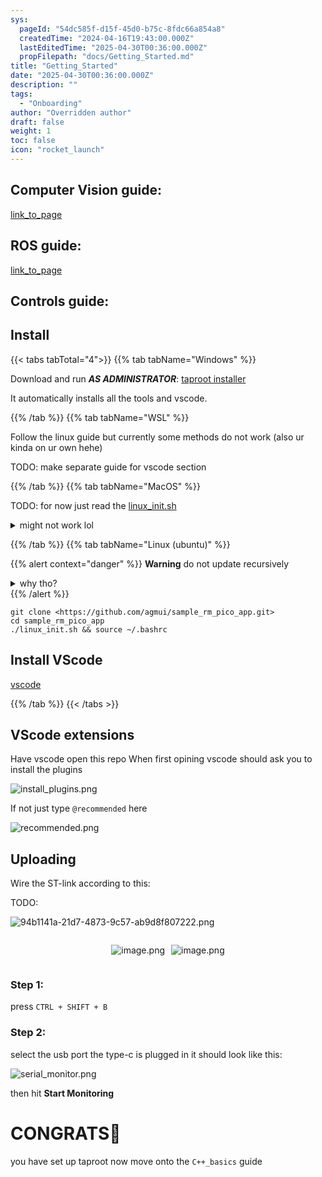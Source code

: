 ```yaml
---
sys:
  pageId: "54dc585f-d15f-45d0-b75c-8fdc66a854a8"
  createdTime: "2024-04-16T19:43:00.000Z"
  lastEditedTime: "2025-04-30T00:36:00.000Z"
  propFilepath: "docs/Getting_Started.md"
title: "Getting_Started"
date: "2025-04-30T00:36:00.000Z"
description: ""
tags:
  - "Onboarding"
author: "Overridden author"
draft: false
weight: 1
toc: false
icon: "rocket_launch"
---
```


## Computer Vision guide:

[link_to_page](86d45bc0-388b-4d26-8848-44f255f73d0e)

## ROS guide:

[link_to_page](3c76c1de-ec8f-46d6-8b0a-294005edc2d5)

## Controls guide:

## Install

{{< tabs tabTotal="4">}}
{{% tab tabName="Windows" %}}

Download and run _**AS ADMINISTRATOR**_: [taproot installer](https://github.com/Thornbots/TeachingFreshies/releases/tag/1.0)

It automatically installs all the tools and vscode.

{{% /tab %}}
{{% tab tabName="WSL" %}}

Follow the linux guide but currently some methods do not work (also ur kinda on ur own hehe)

TODO: make separate guide for vscode section

{{% /tab %}}
{{% tab tabName="MacOS" %}}

TODO: for now just read the [linux_init.sh](https://github.com/agmui/sample_rm_pico_app/blob/main/linux_init.sh)

<details>
<summary>might not work lol</summary>

`brew install libusb pkg-config`

Next install: [vscode](https://code.visualstudio.com/Download)

</details>

{{% /tab %}}
{{% tab tabName="Linux (ubuntu)" %}}

{{% alert context="danger" %}}
**Warning** do not update recursively
<details>
<summary>why tho?</summary>
There are some submodules that may go on for a while (like tinyusb) and I highly
recommend you don't need to get them.
If you want to see what submodules I update just look in `linux_init.sh`
</details>
{{% /alert %}}

```shell
git clone <https://github.com/agmui/sample_rm_pico_app.git>
cd sample_rm_pico_app
./linux_init.sh && source ~/.bashrc
```

## Install VScode

[vscode](https://code.visualstudio.com/Download)

{{% /tab %}}
{{< /tabs >}}

## VScode extensions

Have vscode open this repo
When first opining vscode should ask you to install the plugins

![install_plugins.png](https://prod-files-secure.s3.us-west-2.amazonaws.com/d518164a-d88e-44d1-a4ee-3adb3bd8bce0/89bd30f0-1825-4e77-867b-0a41ce370880/install_plugins.png?X-Amz-Algorithm=AWS4-HMAC-SHA256&X-Amz-Content-Sha256=UNSIGNED-PAYLOAD&X-Amz-Credential=ASIAZI2LB4667P6XTZIJ%2F20250725%2Fus-west-2%2Fs3%2Faws4_request&X-Amz-Date=20250725T230902Z&X-Amz-Expires=3600&X-Amz-Security-Token=IQoJb3JpZ2luX2VjECUaCXVzLXdlc3QtMiJHMEUCIE4pLEf1PqakX2uUxcU2VfnF5z01TM9%2Fr3po5FK%2BEuhRAiEA%2Fj4mBo9oADkohZ0nMZt%2BhQ50AYEAc44lfjGXFvAqedQq%2FwMIThAAGgw2Mzc0MjMxODM4MDUiDA%2BEzZRCjO18i%2F0LVCrcAzopEJz8uX4YiqejuB5Fwmvnw0zUvBwSLOWdeIYuGKD32T8OxvwUrDNdFeBzPb2QJ81BiaCgyMr9Pw7k3%2B%2BBbzaRHNOIxM62UbCSdXU0Avu5CsBA%2B2suwyOO5JNPJgtj5jZHCe3l9AiDZrPx1LDGxRp85ikYfyJluzHPxRi7f3558GmiEUBnlJLf3iHJOGRkMAUTkh7jckcLLSk2cKhpNm7irq9lfFJUToTq9fL06wVC%2B9GR1SXBak3T7o8B4zhyQSGN0AFhjmU1ZalYNKLV2zVfJ%2FZgq0R7UaEC2kbl3ue9QPm6F7lEh7%2B7TNvH5gKgwQXunJadHY3s2jhEbyW8qlCaghARCLtNx%2Bb37iTvQhVsuISKlFYimF0JqyFYU%2BY9CmjWJ%2Fpl%2FVzs4vWQo%2ByCsZKkewz7R%2BN0XgBImePF%2FG8CriDX8e8RUjuz81WQGksOJq1k74PTTaP6Ogi8yolzFI8yFGZBIfseZZBByOsyOkDMW%2F7bKML7SaXqD18I0onYwGIo1QquhTOVFC7taDrtA9tp8fU3NneFIND0VlT4aq8FUHONbbuPmtaYMMOunAA28tpQ7H9oRXw%2B6A%2BDKZCRiqlD73NoXa9xn4wDvfNnICX2KJpGinZE6UBtpvdfMIjRj8QGOqUB9PkluW9w8KtUccvSOogdLP84cXYY83RB46bvjsJKw1xJjFQiOynRt03CweFZfRPOXn6OKskK%2FPzp5mU7c7zHGLosAvTJjHe%2Fx49WzHbTJcxxbMVqhYdljlfVnoIFYcULKW5hfOcZPvc%2BCMTVlP0ubBMCUa7I2K9fFKBwmKY7QeUbgRz3oBpOrOpDBZcgn3us7ynfcuFaC0AVkAFpdzRSKGQ7Lw9w&X-Amz-Signature=41cfed57d896107202215ab82e94b2b009976d577d00e3132b0d5bed85c8a7a5&X-Amz-SignedHeaders=host&x-amz-checksum-mode=ENABLED&x-id=GetObject)

If not just type `@recommended` here  

![recommended.png](https://prod-files-secure.s3.us-west-2.amazonaws.com/d518164a-d88e-44d1-a4ee-3adb3bd8bce0/61e661e9-5d85-4dfc-be0d-8d2097a5e793/recommended.png?X-Amz-Algorithm=AWS4-HMAC-SHA256&X-Amz-Content-Sha256=UNSIGNED-PAYLOAD&X-Amz-Credential=ASIAZI2LB4667P6XTZIJ%2F20250725%2Fus-west-2%2Fs3%2Faws4_request&X-Amz-Date=20250725T230902Z&X-Amz-Expires=3600&X-Amz-Security-Token=IQoJb3JpZ2luX2VjECUaCXVzLXdlc3QtMiJHMEUCIE4pLEf1PqakX2uUxcU2VfnF5z01TM9%2Fr3po5FK%2BEuhRAiEA%2Fj4mBo9oADkohZ0nMZt%2BhQ50AYEAc44lfjGXFvAqedQq%2FwMIThAAGgw2Mzc0MjMxODM4MDUiDA%2BEzZRCjO18i%2F0LVCrcAzopEJz8uX4YiqejuB5Fwmvnw0zUvBwSLOWdeIYuGKD32T8OxvwUrDNdFeBzPb2QJ81BiaCgyMr9Pw7k3%2B%2BBbzaRHNOIxM62UbCSdXU0Avu5CsBA%2B2suwyOO5JNPJgtj5jZHCe3l9AiDZrPx1LDGxRp85ikYfyJluzHPxRi7f3558GmiEUBnlJLf3iHJOGRkMAUTkh7jckcLLSk2cKhpNm7irq9lfFJUToTq9fL06wVC%2B9GR1SXBak3T7o8B4zhyQSGN0AFhjmU1ZalYNKLV2zVfJ%2FZgq0R7UaEC2kbl3ue9QPm6F7lEh7%2B7TNvH5gKgwQXunJadHY3s2jhEbyW8qlCaghARCLtNx%2Bb37iTvQhVsuISKlFYimF0JqyFYU%2BY9CmjWJ%2Fpl%2FVzs4vWQo%2ByCsZKkewz7R%2BN0XgBImePF%2FG8CriDX8e8RUjuz81WQGksOJq1k74PTTaP6Ogi8yolzFI8yFGZBIfseZZBByOsyOkDMW%2F7bKML7SaXqD18I0onYwGIo1QquhTOVFC7taDrtA9tp8fU3NneFIND0VlT4aq8FUHONbbuPmtaYMMOunAA28tpQ7H9oRXw%2B6A%2BDKZCRiqlD73NoXa9xn4wDvfNnICX2KJpGinZE6UBtpvdfMIjRj8QGOqUB9PkluW9w8KtUccvSOogdLP84cXYY83RB46bvjsJKw1xJjFQiOynRt03CweFZfRPOXn6OKskK%2FPzp5mU7c7zHGLosAvTJjHe%2Fx49WzHbTJcxxbMVqhYdljlfVnoIFYcULKW5hfOcZPvc%2BCMTVlP0ubBMCUa7I2K9fFKBwmKY7QeUbgRz3oBpOrOpDBZcgn3us7ynfcuFaC0AVkAFpdzRSKGQ7Lw9w&X-Amz-Signature=80098c2091e1b1091581a88bd5f33687e55029a7561777b37e4cb7aef6159850&X-Amz-SignedHeaders=host&x-amz-checksum-mode=ENABLED&x-id=GetObject)

## Uploading

Wire the ST-link according to this:

TODO:

![94b1141a-21d7-4873-9c57-ab9d8f807222.png](https://prod-files-secure.s3.us-west-2.amazonaws.com/d518164a-d88e-44d1-a4ee-3adb3bd8bce0/e5fad17d-ab82-4300-9f4c-505ab4b1202c/94b1141a-21d7-4873-9c57-ab9d8f807222.png?X-Amz-Algorithm=AWS4-HMAC-SHA256&X-Amz-Content-Sha256=UNSIGNED-PAYLOAD&X-Amz-Credential=ASIAZI2LB4667P6XTZIJ%2F20250725%2Fus-west-2%2Fs3%2Faws4_request&X-Amz-Date=20250725T230902Z&X-Amz-Expires=3600&X-Amz-Security-Token=IQoJb3JpZ2luX2VjECUaCXVzLXdlc3QtMiJHMEUCIE4pLEf1PqakX2uUxcU2VfnF5z01TM9%2Fr3po5FK%2BEuhRAiEA%2Fj4mBo9oADkohZ0nMZt%2BhQ50AYEAc44lfjGXFvAqedQq%2FwMIThAAGgw2Mzc0MjMxODM4MDUiDA%2BEzZRCjO18i%2F0LVCrcAzopEJz8uX4YiqejuB5Fwmvnw0zUvBwSLOWdeIYuGKD32T8OxvwUrDNdFeBzPb2QJ81BiaCgyMr9Pw7k3%2B%2BBbzaRHNOIxM62UbCSdXU0Avu5CsBA%2B2suwyOO5JNPJgtj5jZHCe3l9AiDZrPx1LDGxRp85ikYfyJluzHPxRi7f3558GmiEUBnlJLf3iHJOGRkMAUTkh7jckcLLSk2cKhpNm7irq9lfFJUToTq9fL06wVC%2B9GR1SXBak3T7o8B4zhyQSGN0AFhjmU1ZalYNKLV2zVfJ%2FZgq0R7UaEC2kbl3ue9QPm6F7lEh7%2B7TNvH5gKgwQXunJadHY3s2jhEbyW8qlCaghARCLtNx%2Bb37iTvQhVsuISKlFYimF0JqyFYU%2BY9CmjWJ%2Fpl%2FVzs4vWQo%2ByCsZKkewz7R%2BN0XgBImePF%2FG8CriDX8e8RUjuz81WQGksOJq1k74PTTaP6Ogi8yolzFI8yFGZBIfseZZBByOsyOkDMW%2F7bKML7SaXqD18I0onYwGIo1QquhTOVFC7taDrtA9tp8fU3NneFIND0VlT4aq8FUHONbbuPmtaYMMOunAA28tpQ7H9oRXw%2B6A%2BDKZCRiqlD73NoXa9xn4wDvfNnICX2KJpGinZE6UBtpvdfMIjRj8QGOqUB9PkluW9w8KtUccvSOogdLP84cXYY83RB46bvjsJKw1xJjFQiOynRt03CweFZfRPOXn6OKskK%2FPzp5mU7c7zHGLosAvTJjHe%2Fx49WzHbTJcxxbMVqhYdljlfVnoIFYcULKW5hfOcZPvc%2BCMTVlP0ubBMCUa7I2K9fFKBwmKY7QeUbgRz3oBpOrOpDBZcgn3us7ynfcuFaC0AVkAFpdzRSKGQ7Lw9w&X-Amz-Signature=aab4704a252bfedd2f233a9b4766ef1c004a22820cffa7c1e59717b03c6b676b&X-Amz-SignedHeaders=host&x-amz-checksum-mode=ENABLED&x-id=GetObject)

<div style="display: flex;flex-direction: row; column-gap:10px; max-width: 630px;justify-content: center;">
<div>

![image.png](https://prod-files-secure.s3.us-west-2.amazonaws.com/d518164a-d88e-44d1-a4ee-3adb3bd8bce0/210ecb78-1116-4d7b-b9b7-2292f66fa2c2/image.png?X-Amz-Algorithm=AWS4-HMAC-SHA256&X-Amz-Content-Sha256=UNSIGNED-PAYLOAD&X-Amz-Credential=ASIAZI2LB466SBKJSSX4%2F20250725%2Fus-west-2%2Fs3%2Faws4_request&X-Amz-Date=20250725T230906Z&X-Amz-Expires=3600&X-Amz-Security-Token=IQoJb3JpZ2luX2VjECUaCXVzLXdlc3QtMiJGMEQCIGwdJGRGnrbGLDNqPGiGuhfjv1s8rIVmym6lV8nBnFS0AiAceqdaqfnFSeKJFSGdAOl7PCnxYrPXrmTNsLehJ33WOir%2FAwhOEAAaDDYzNzQyMzE4MzgwNSIMI00XkX16LVMZXpHxKtwDA2VoS%2FO1XJb4GcLASpeuq5VYF8FDl810I6%2FV0P73z3ZTQmT3IjOCrpvVYVBjYmoRg20l4If6arvWKHyDfX%2B9Utggax6UPkKJqyy%2BoyHpdpCknZtzoLqObHXBCHpwzmo4Dg9KbQC9TAD1VBEw1D7ibnO6%2BeIu3VjZGFMW9CaHfGglnGgBpbRbtEi1PExBF9iVsh6zHyIhV59XHHOYFT78dDMWznLEW7RArGs0ulV725iswouFdnJT1U33KvJNakqP1N6Yy%2BFdVMrEFckz%2BR%2BnVqz3hQP3BmNMpQolokMmUkPh4WyfMCBnO9uqLTMw3kKBDEmupj7NVA1jED5OywN225U%2FdfkPRfgxI0WoMWVx0RiGobw3j7RyCyc3nIS4TXPc2nhrDKFxGplWsUt54X%2B0X367v%2B8hVUnKQpWBSbyYy6r617TrL80Ll%2FIfgOp8S4LUldDQRy0BWYnl0ELlO%2BKLUncVD6yXcJB38vXNpbs7WM1x1GCu6%2FJWIVPsbEAZiuaFvRaoeFd1jEi3DXZe5Mzhr2ugFdLuag5Zs%2FfUnYo9WnA68TTa6MO97Oe4ZWiMl7JI028uwt6rc1Zc5EeaJAKtiDm0tsa1h8BQDHEzUPuICHB%2FTAZc2TRKrpaTSaIwgdGPxAY6pgF8NnF9sT5bPz9Wuo4xNNDpI33nwaVVZwYTcMcFIxY9epWdDHc64Lgt6DFqfaK7LL6jLxNZ6NCWUnrPbfSX%2BPH8bMCx2oXiHUxeJwbscitmOyuTGoWWms58y0OzxEDEkFpmKSYCfONTw0VvPOQT1NaGpbsTuU%2FsqOJKLMYN%2BQ1HzH49jrza8wzk6NnKMmcaLMVW9nlfoXJZMkFYG%2BAYD43uk6M%2F%2BpZU&X-Amz-Signature=e00f81c75594c7cd1836bf19c7c006d48264c17371a4af34805fb9b67b28e275&X-Amz-SignedHeaders=host&x-amz-checksum-mode=ENABLED&x-id=GetObject)

</div>
<div>

![image.png](https://prod-files-secure.s3.us-west-2.amazonaws.com/d518164a-d88e-44d1-a4ee-3adb3bd8bce0/33a0fd0f-8ca6-4a86-8e09-26e95ded1fff/image.png?X-Amz-Algorithm=AWS4-HMAC-SHA256&X-Amz-Content-Sha256=UNSIGNED-PAYLOAD&X-Amz-Credential=ASIAZI2LB4667ZZPMKBT%2F20250725%2Fus-west-2%2Fs3%2Faws4_request&X-Amz-Date=20250725T230906Z&X-Amz-Expires=3600&X-Amz-Security-Token=IQoJb3JpZ2luX2VjECUaCXVzLXdlc3QtMiJGMEQCICuf07yjVt46G0fQaQIya2Xu8mze2I%2BAJXhgTIGvN%2FaKAiAyE6g7QeQ0QHKJW93kfn0xdC24%2FH3oof3PTm8BoxufXyr%2FAwhOEAAaDDYzNzQyMzE4MzgwNSIMcJD0S7EY6mr64fAoKtwDYG72gSdKWSJia5PwBLMVQY38zsY9zSLL0Gf%2BlNyog4s7INMQ8A%2F38dWermiC9vKV6CJ%2FusTKSOVprQ2rm2XAZq%2Fz38dOj8JAU5KzCEQ91atB2TWas%2FLV1pPw7DNF7%2Bywtby1S06Fa2QKAHlMNqQL3NJl05nxSn%2BoRZTjXNZblHPtVHPsLIDruo2OztSAJtWwDgefvWbtbjEXZofwzSGfJ7a0MX5aagJg43JS001H8KowYbyuEhTsKf%2FjGeSRUX6QuIu5Zm497cqCUwzDK4LZYQOpigesOudkSgmxvhnpvAAvHpJaWE9xtJOb2umNWol3FjV2S6mHDDh7JtyrqgoT9GePAbhYx0EM1hSGrXdxpWXqD3%2Fg%2Ba3RmpIRabqiUHVWAoRVVVIMguZgacD6eRvWUnNQqXtIgf5ltectMB%2BgbB6idlmgpcHSQNVKDQHeHXN1zB3A1syfhE6FBm27B4wqKKsbU1ssvTg%2BFaVSjlbXucEZ8gcaoeUMPA%2FqCcSPN1Pbpft2o5pRTlB3%2F718HCerWU%2Fyfq%2FIDUWQgSjUIKFwTOWWz0L1JyjqD5LsFxjvMtgPlxxZwy55%2BtFyA6WNJ28WMS4umSvrSXENY9AHi2HXYGgMPSG7AjuxdoJi9pwwy9GPxAY6pgEglhHPwbhl9wtYmA4YhV2FyYHc5q%2Be0BdUZfOS6dPi41iAby4vprAxNXpnz8IKB8kIhQbbHWZz2T%2FoAPaUmhp5oDw%2B%2FO7AMdk4dXyvcmXgAI6Ctrxur%2Bkm3pLA0CA5T%2Bk5wuk%2BBC5mhwu3FnqBZZ2kv1hiZKKxF1GLaTs2DkvvMCd5wddRyx3UmvDM5GTx7NUfubaLUmKA4TLIE%2F3%2B8IeC2ksbsaxT&X-Amz-Signature=ca48fb906a0ed3ad8566caaaf2dec2c0fb9a59dc0b9c914688ea61892a4cb8d5&X-Amz-SignedHeaders=host&x-amz-checksum-mode=ENABLED&x-id=GetObject)

</div>
</div>

### Step 1:

press `CTRL + SHIFT + B`

### Step 2:

select the usb port the type-c is plugged in it should look like this:

![serial_monitor.png](https://prod-files-secure.s3.us-west-2.amazonaws.com/d518164a-d88e-44d1-a4ee-3adb3bd8bce0/f03f4774-05d4-4393-b6a0-d5efb6d315ab/serial_monitor.png?X-Amz-Algorithm=AWS4-HMAC-SHA256&X-Amz-Content-Sha256=UNSIGNED-PAYLOAD&X-Amz-Credential=ASIAZI2LB4667P6XTZIJ%2F20250725%2Fus-west-2%2Fs3%2Faws4_request&X-Amz-Date=20250725T230902Z&X-Amz-Expires=3600&X-Amz-Security-Token=IQoJb3JpZ2luX2VjECUaCXVzLXdlc3QtMiJHMEUCIE4pLEf1PqakX2uUxcU2VfnF5z01TM9%2Fr3po5FK%2BEuhRAiEA%2Fj4mBo9oADkohZ0nMZt%2BhQ50AYEAc44lfjGXFvAqedQq%2FwMIThAAGgw2Mzc0MjMxODM4MDUiDA%2BEzZRCjO18i%2F0LVCrcAzopEJz8uX4YiqejuB5Fwmvnw0zUvBwSLOWdeIYuGKD32T8OxvwUrDNdFeBzPb2QJ81BiaCgyMr9Pw7k3%2B%2BBbzaRHNOIxM62UbCSdXU0Avu5CsBA%2B2suwyOO5JNPJgtj5jZHCe3l9AiDZrPx1LDGxRp85ikYfyJluzHPxRi7f3558GmiEUBnlJLf3iHJOGRkMAUTkh7jckcLLSk2cKhpNm7irq9lfFJUToTq9fL06wVC%2B9GR1SXBak3T7o8B4zhyQSGN0AFhjmU1ZalYNKLV2zVfJ%2FZgq0R7UaEC2kbl3ue9QPm6F7lEh7%2B7TNvH5gKgwQXunJadHY3s2jhEbyW8qlCaghARCLtNx%2Bb37iTvQhVsuISKlFYimF0JqyFYU%2BY9CmjWJ%2Fpl%2FVzs4vWQo%2ByCsZKkewz7R%2BN0XgBImePF%2FG8CriDX8e8RUjuz81WQGksOJq1k74PTTaP6Ogi8yolzFI8yFGZBIfseZZBByOsyOkDMW%2F7bKML7SaXqD18I0onYwGIo1QquhTOVFC7taDrtA9tp8fU3NneFIND0VlT4aq8FUHONbbuPmtaYMMOunAA28tpQ7H9oRXw%2B6A%2BDKZCRiqlD73NoXa9xn4wDvfNnICX2KJpGinZE6UBtpvdfMIjRj8QGOqUB9PkluW9w8KtUccvSOogdLP84cXYY83RB46bvjsJKw1xJjFQiOynRt03CweFZfRPOXn6OKskK%2FPzp5mU7c7zHGLosAvTJjHe%2Fx49WzHbTJcxxbMVqhYdljlfVnoIFYcULKW5hfOcZPvc%2BCMTVlP0ubBMCUa7I2K9fFKBwmKY7QeUbgRz3oBpOrOpDBZcgn3us7ynfcuFaC0AVkAFpdzRSKGQ7Lw9w&X-Amz-Signature=d527d061a39d11a1b06640afbd338f5e0cd0fbd205462646aa18a9445b43a003&X-Amz-SignedHeaders=host&x-amz-checksum-mode=ENABLED&x-id=GetObject)

then hit **Start Monitoring**

# CONGRATS🎉

you have set up taproot now move onto the `C++_basics` guide
